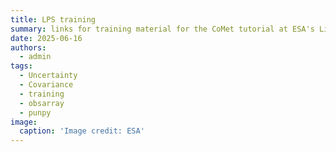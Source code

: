 ```yaml
---
title: LPS training
summary: links for training material for the CoMet tutorial at ESA's Living Planet Symposium 
date: 2025-06-16
authors:
  - admin
tags:
  - Uncertainty
  - Covariance
  - training
  - obsarray
  - punpy
image:
  caption: 'Image credit: ESA'
---
```

